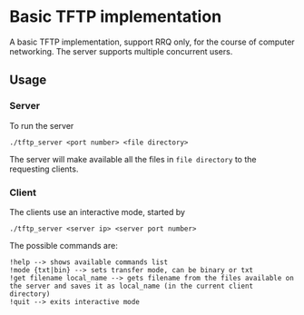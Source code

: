 # Basic TFTP implementation
A basic TFTP implementation, support RRQ only, for the course of computer networking.
The server supports multiple concurrent users.

## Usage
### Server
To run the server

    ./tftp_server <port number> <file directory>

The server will make available all the files in `file directory` to the requesting clients.

### Client
The clients use an interactive mode, started by

    ./tftp_server <server ip> <server port number>

The possible commands are:

    !help --> shows available commands list
    !mode {txt|bin} --> sets transfer mode, can be binary or txt
    !get filename local_name --> gets filename from the files available on the server and saves it as local_name (in the current client directory)
    !quit --> exits interactive mode
